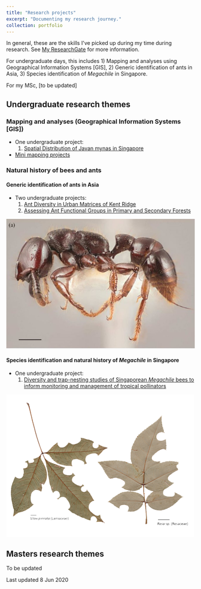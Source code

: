 ```yaml
---
title: "Research projects"
excerpt: "Documenting my research journey."
collection: portfolio
---
```


In general, these are the skills I've picked up during my time during research. See [My ResearchGate](https://www.researchgate.net/profile/Eunice_Soh2/research) for more information.

For undergraduate days, this includes 1) Mapping and analyses using Geographical Information Systems [GIS], 2) Generic identification of ants in Asia, 3) Species identification of *Megachile* in Singapore. 

For my MSc, [to be updated]

## Undergraduate research themes

### Mapping and analyses (Geographical Information Systems [GIS])

- One undergraduate project:
  1. [Spatial Distribution of Javan mynas in Singapore](https://www.researchgate.net/publication/277554540_Spatial_Distribution_of_Javan_mynas_in_Singapore)
- [Mini mapping projects](https://eunice.carbonmade.com/projects/4842799)

### Natural history of bees and ants

#### Generic identification of ants in Asia

- Two undergraduate projects:
    1. [Ant Diversity in Urban Matrices of Kent Ridge](https://www.researchgate.net/publication/277554411_Ant_Diversity_in_Urban_Matrices_of_Kent_Ridge)
    2. [Assessing Ant Functional Groups in Primary and Secondary Forests](https://www.researchgate.net/publication/277554429_Assessing_Ant_Functional_Groups_in_Primary_and_Secondary_Forests)

![Ant paper](/images/portfolio3-ant.png)

#### Species identification and natural history of *Megachile* in Singapore

- One undergraduate project:
  1. [Diversity and trap-nesting studies of Singaporean *Megachile* bees to inform monitoring and management of tropical pollinators](https://www.researchgate.net/publication/277554477_Diversity_and_trap-nesting_studies_of_Singaporean_Megachile_bees_to_inform_monitoring_and_management_of_tropical_pollinators)

![Leaf paper](/images/portfolio3-leaf.png)

## Masters research themes

To be updated


Last updated 8 Jun 2020
